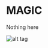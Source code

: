 # MAGIC

Nothing here

![alt tag](https://github.com/soulreaverq/magic/blob/master/app/src/main/res/drawable/Capture.PNG?raw=true)

